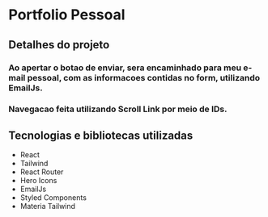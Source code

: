 # Portfolio Pessoal

## Detalhes do projeto
### Ao apertar o botao de enviar, sera encaminhado para meu e-mail pessoal, com as informacoes contidas no form, utilizando EmailJs.
### Navegacao feita utilizando Scroll Link por meio de IDs.


## Tecnologias e bibliotecas utilizadas
- React
- Tailwind
- React Router
- Hero Icons
- EmailJs
- Styled Components
- Materia Tailwind

